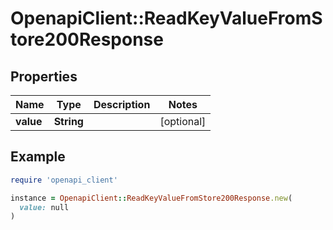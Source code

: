 # OpenapiClient::ReadKeyValueFromStore200Response

## Properties

| Name | Type | Description | Notes |
| ---- | ---- | ----------- | ----- |
| **value** | **String** |  | [optional] |

## Example

```ruby
require 'openapi_client'

instance = OpenapiClient::ReadKeyValueFromStore200Response.new(
  value: null
)
```

